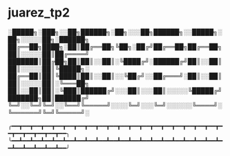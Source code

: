 # juarez_tp2


░█████╗░███╗░░██╗██████╗░██╗░░░██╗██████╗░░█████╗░██╗░░░░░██╗░██████╗
██╔══██╗████╗░██║██╔══██╗╚██╗░██╔╝██╔══██╗██╔══██╗██║░░░░░██║██╔════╝
███████║██╔██╗██║██║░░██║░╚████╔╝░██████╔╝██║░░██║██║░░░░░██║╚█████╗░
██╔══██║██║╚████║██║░░██║░░╚██╔╝░░██╔═══╝░██║░░██║██║░░░░░██║░╚═══██╗
██║░░██║██║░╚███║██████╔╝░░░██║░░░██║░░░░░╚█████╔╝███████╗██║██████╔╝
╚═╝░░╚═╝╚═╝░░╚══╝╚═════╝░░░░╚═╝░░░╚═╝░░░░░░╚════╝░╚══════╝╚═╝╚═════╝░





╭━━┳━━┳━━┳━━┳━━┳━━┳━━┳━━┳━━┳━━┳━━┳━━┳━━┳━━┳━━┳━━┳━━┳━━┳━━┳━━┳━━┳━━┳━━┳━━┳━━╮
╰━━┻━━┻━━┻━━┻━━┻━━┻━━┻━━┻━━┻━━┻━━┻━━┻━━┻━━┻━━┻━━┻━━┻━━┻━━┻━━┻━━┻━━┻━━┻━━┻━━╯


